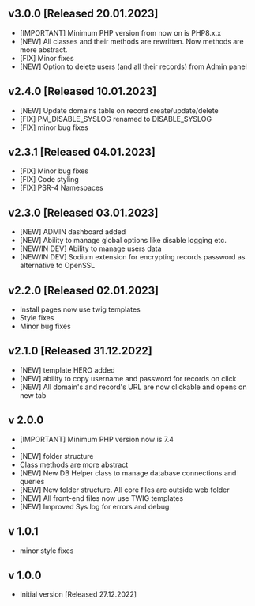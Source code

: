 ## v3.0.0 [Released 20.01.2023]

* [IMPORTANT] Minimum PHP version from now on is PHP8.x.x
* [NEW] All classes and their methods are rewritten. Now methods are more abstract.
* [FIX] Minor fixes
* [NEW] Option to delete users (and all their records) from Admin panel

## v2.4.0 [Released 10.01.2023]

* [NEW] Update domains table on record create/update/delete
* [FIX] PM_DISABLE_SYSLOG renamed to DISABLE_SYSLOG
* [FIX] minor bug fixes

## v2.3.1 [Released 04.01.2023]

* [FIX] Minor bug fixes
* [FIX] Code styling
* [FIX] PSR-4 Namespaces

## v2.3.0 [Released 03.01.2023]

* [NEW] ADMIN dashboard added
* [NEW] Ability to manage global options like disable logging etc.
* [NEW/IN DEV] Ability to manage users data
* [NEW/IN DEV] Sodium extension for encrypting records password as alternative to OpenSSL

## v2.2.0 [Released 02.01.2023]

* Install pages now use twig templates
* Style fixes
* Minor bug fixes

## v2.1.0 [Released 31.12.2022]

* [NEW] template HERO added
* [NEW] ability to copy username and password for records on click
* [NEW] All domain's and record's URL are now clickable and opens on new tab

## v 2.0.0

* [IMPORTANT] Minimum PHP version now is 7.4
*
* [NEW] folder structure
* Class methods are more abstract
* [NEW] New DB Helper class to manage database connections and queries
* [NEW] New folder structure. All core files are outside web folder
* [NEW] All front-end files now use TWIG templates
* [NEW] Improved Sys log for errors and debug

## v 1.0.1

* minor style fixes

## v 1.0.0

* Initial version [Released 27.12.2022]